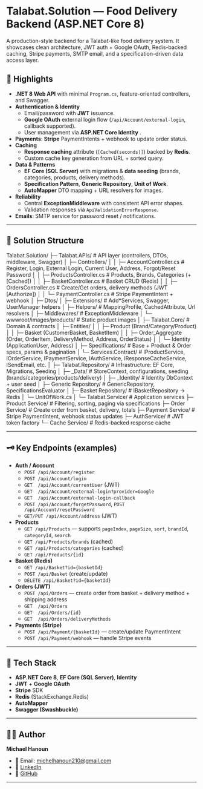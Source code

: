 # Talabat.Solution — Food Delivery Backend (ASP.NET Core 8)

A production-style backend for a Talabat-like food delivery system. It showcases clean architecture, JWT auth + Google OAuth, Redis-backed caching, Stripe payments, SMTP email, and a specification-driven data access layer.

## 🚀 Highlights

- **.NET 8 Web API** with minimal `Program.cs`, feature-oriented controllers, and Swagger.
- **Authentication & Identity**
  - Email/password with **JWT** issuance.
  - **Google OAuth** external login flow (`/api/Account/external-login`, callback supported).
  - User management via **ASP.NET Core Identity** .
- **Payments**: **Stripe** PaymentIntents + webhook to update order status.
- **Caching**
  - **Response caching** attribute (`[Cached(seconds)]`) backed by **Redis**.
  - Custom cache key generation from URL + sorted query.
- **Data & Patterns**
  - **EF Core (SQL Server)** with migrations & **data seeding** (brands, categories, products, delivery methods).
  - **Specification Pattern**, **Generic Repository**, **Unit of Work**.
  - **AutoMapper** DTO mapping + URL resolvers for images.
- **Reliability**
  - Central **ExceptionMiddleware** with consistent API error shapes.
  - Validation responses via `ApiValidationErrorResponse`.
- **Emails**: SMTP service for password reset / notifications.

---

## 🧱 Solution Structure

Talabat.Solution/
├─ Talabat.APIs/ # API layer (controllers, DTOs, middleware, Swagger)
│ ├─ Controllers/
│ │ ├─ AccountController.cs # Register, Login, External Login, Current User, Address, Forgot/Reset Password
│ │ ├─ ProductsController.cs # Products, Brands, Categories (+ [Cached])
│ │ ├─ BasketController.cs # Basket CRUD (Redis)
│ │ ├─ OrdersController.cs # Create/Get orders, delivery methods (JWT [Authorize])
│ │ └─ PaymentController.cs # Stripe PaymentIntent + webhook
│ ├─ Dtos/
│ ├─ Extensions/ # Add*Services, Swagger, UserManager helpers
│ ├─ Helpers/ # MappingProfile, CachedAttribute, Url resolvers
│ ├─ Middlewares/ # ExceptionMiddleware
│ └─ wwwroot/images/products/ # Static product images
│
├─ Talabat.Core/ # Domain & contracts
│ ├─ Entities/
│ │ ├─ Product (Brand/Category/Product)
│ │ ├─ Basket (CustomerBasket, BasketItem)
│ │ ├─ Order_Aggregate (Order, OrderItem, DeliveryMethod, Address, OrderStatus)
│ │ └─ Identity (ApplicationUser, Address)
│ ├─ Specifications/ # Base + Product & Order specs, params & pagination
│ └─ Services.Contract/ # IProductService, IOrderService, IPaymentService, IAuthService, IResponseCacheService, ISendEmail, etc.
│
├─ Talabat.Repository/ # Infrastructure: EF Core, Migrations, Seeding
│ ├─ _Data/ # StoreContext, configurations, seeding (brands/categories/products/delivery)
│ ├─ _Identity/ # Identity DbContext + user seed
│ ├─ Generic Repository/ # GenericRepository, SpecificationsEvaluator
│ ├─ Basket Repository/ # IBasketRepository → Redis
│ └─ UnitOfWork.cs
│
└─ Talabat.Service/ # Application services
├─ Product Service/ # Filtering, sorting, paging via specifications
├─ Order Service/ # Create order from basket, delivery, totals
├─ Payment Service/ # Stripe PaymentIntent, webhook status updates
├─ AuthService/ # JWT token factory
└─ Cache Service/ # Redis-backed response cache

---

## 🗝️ Key Endpoints (examples)

- **Auth / Account**
  - `POST /api/Account/register`
  - `POST /api/Account/login`
  - `GET  /api/Account/currentUser` (JWT)
  - `GET  /api/Account/external-login?provider=Google`
  - `GET  /api/Account/external-login-callback`
  - `POST /api/Account/forgetPassword`, `POST /api/Account/resetPassword`
  - `GET/PUT /api/Account/address` (JWT)
- **Products**
  - `GET /api/Products` — supports `pageIndex`, `pageSize`, `sort`, `brandId`, `categoryId`, `search`
  - `GET /api/Products/brands`  (cached)
  - `GET /api/Products/categories` (cached)
  - `GET /api/Products/{id}`
- **Basket (Redis)**
  - `GET /api/Basket?id={basketId}`
  - `POST /api/Basket` (create/update)
  - `DELETE /api/Basket?id={basketId}`
- **Orders (JWT)**
  - `POST /api/Orders` — create order from basket + delivery method + shipping address
  - `GET  /api/Orders`
  - `GET  /api/Orders/{id}`
  - `GET  /api/Orders/deliveryMethods`
- **Payments (Stripe)**
  - `POST /api/Payment/{basketId}` — create/update PaymentIntent
  - `POST /api/Payment/webhook` — handle Stripe events

---

## 🧪 Tech Stack

- **ASP.NET Core 8**, **EF Core (SQL Server)**, **Identity**
- **JWT** + **Google OAuth**
- **Stripe** SDK
- **Redis** (StackExchange.Redis)
- **AutoMapper**
- **Swagger (Swashbuckle)**


---

## 👨‍💻 Author

**Michael Hanoun**  
- 📧 Email: michelhanoun210@gmail.com  
- 🔗 [LinkedIn](https://www.linkedin.com/in/michael-hanoun)  
- 🔗 [GitHub](https://github.com/michaelhanoun)  

---
